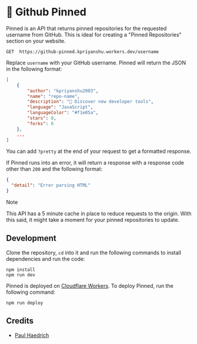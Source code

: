 # 📌 Github Pinned

Pinned is an API that returns pinned repositories for the requested username from GitHub. This is ideal for creating a "Pinned Repositories" section on your website.

```http
GET  https://github-pinned.kpriyanshu.workers.dev/username
```

Replace `username` with your GitHub username. Pinned will return the JSON in the following format:

```json
[
    {
        "author": "kpriyanshu2003",
        "name": "repo-name",
        "description": "🧰 Discover new developer tools",
        "language": "JavaScript",
        "languageColor": "#f1e05a",
        "stars": 0,
        "forks": 0
    },
    ...
]
```

You can add `?pretty` at the end of your request to get a formatted response.

If Pinned runs into an error, it will return a response with a response code other than `200` and the following format:

```json
{
  "detail": "Error parsing HTML"
}
```

> [!NOTE]  
> This API has a 5 minute cache in place to reduce requests to the origin. With this said, it might take a moment for your pinned repositories to update.

## Development

Clone the repository, `cd` into it and run the following commands to install dependencies and run the code:

```
npm install
npm run dev
```

Pinned is deployed on [Cloudflare Workers](https://workers.cloudflare.com/). To deploy Pinned, run the following command:

```
npm run deploy
```

## Credits

- [Paul Haedrich](https://github.com/berrysauce)
